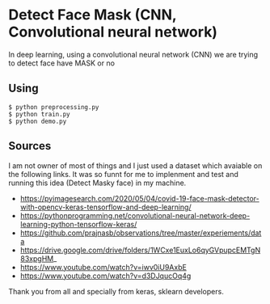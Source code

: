 # Detect Face Mask (CNN, Convolutional neural network)

In deep learning, using a convolutional neural network (CNN) we are trying to detect face have MASK or no

## Using

```
$ python preprocessing.py
$ python train.py
$ python demo.py
```

## Sources

I am not owner of most of things and I just used a dataset which avaiable on the following links. It was so funnt for me to implenment and test and running this idea (Detect Masky face) in my machine.

- https://pyimagesearch.com/2020/05/04/covid-19-face-mask-detector-with-opencv-keras-tensorflow-and-deep-learning/
- https://pythonprogramming.net/convolutional-neural-network-deep-learning-python-tensorflow-keras/
- https://github.com/prajnasb/observations/tree/master/experiements/data
- https://drive.google.com/drive/folders/1WCxe1EuxLo6qyGVpupcEMTgN83xpgHM_
- https://www.youtube.com/watch?v=iwv0iU9AxbE
- https://www.youtube.com/watch?v=d3DJqucOq4g

Thank you from all and specially from keras, sklearn developers.

